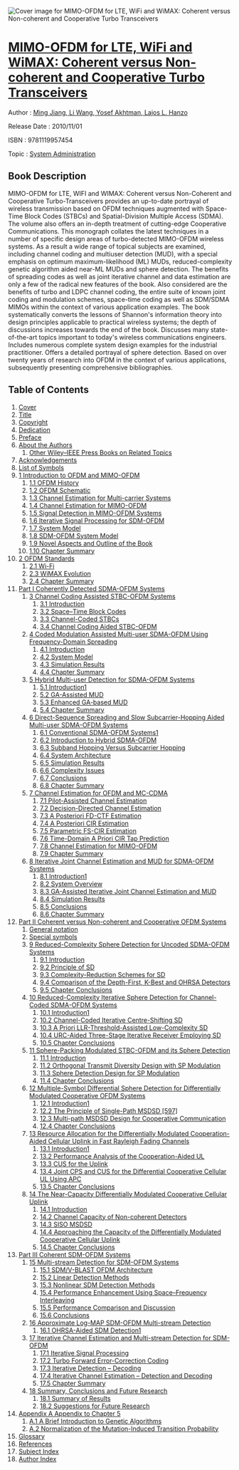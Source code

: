 ![Cover image for MIMO-OFDM for LTE, WiFi and WiMAX: Coherent versus Non-coherent and Cooperative Turbo Transceivers](https://imgdetail.ebookreading.net/cover/cover/system_admin/EB9781119957454.jpg)

[MIMO-OFDM for LTE, WiFi and WiMAX: Coherent versus Non-coherent and Cooperative Turbo Transceivers](https://ebookreading.net/view/book/MIMO-OFDM+for+LTE%2C+WiFi+and+WiMAX%3A+Coherent+versus+Non-coherent+and+Cooperative+Turbo+Transceivers-EB9781119957454_1.html "MIMO-OFDM for LTE, WiFi and WiMAX: Coherent versus Non-coherent and Cooperative Turbo Transceivers")
====================================================================================================================

Author : [Ming Jiang](https://ebookreading.net/search/author/Ming+Jiang),[ Li Wang](https://ebookreading.net/search/author/+Li+Wang),[ Yosef Akhtman](https://ebookreading.net/search/author/+Yosef+Akhtman),[ Lajos L. Hanzo](https://ebookreading.net/search/author/+Lajos+L.+Hanzo)

Release Date : 2010/11/01

ISBN : 9781119957454

Topic : [System Administration](https://ebookreading.net/search/category/system-administration)

Book Description
-----------------

MIMO-OFDM for LTE, WIFI and WIMAX: Coherent versus Non-Coherent and Cooperative Turbo-Transceivers provides an up-to-date portrayal of wireless transmission based on OFDM techniques augmented with Space-Time Block Codes (STBCs) and Spatial-Division Multiple Access (SDMA). The volume also offers an in-depth treatment of cutting-edge Cooperative Communications.
This monograph collates the latest techniques in a number of specific design areas of turbo-detected MIMO-OFDM wireless systems. As a result a wide range of topical subjects are examined, including channel coding and multiuser detection (MUD), with a special emphasis on optimum maximum-likelihood (ML) MUDs, reduced-complexity genetic algorithm aided near-ML MUDs and sphere detection. The benefits of spreading codes as well as joint iterative channel and data estimation are only a few of the radical new features of the book.
Also considered are the benefits of turbo and LDPC channel coding, the entire suite of known joint coding and modulation schemes, space-time coding as well as SDM/SDMA MIMOs within the context of various application examples. The book systematically converts the lessons of Shannon's information theory into design principles applicable to practical wireless systems; the depth of discussions increases towards the end of the book.
Discusses many state-of-the-art topics important to today's wireless communications engineers.
Includes numerous complete system design examples for the industrial practitioner.
Offers a detailed portrayal of sphere detection.
Based on over twenty years of research into OFDM in the context of various applications, subsequently presenting comprehensive bibliographies.
              
Table of Contents
-----------------

1. [Cover](https://ebookreading.net/view/book/MIMO-OFDM+for+LTE%2C+WiFi+and+WiMAX%3A+Coherent+versus+Non-coherent+and+Cooperative+Turbo+Transceivers-EB9781119957454_1.html)
1. [Title](https://ebookreading.net/view/book/MIMO-OFDM+for+LTE%2C+WiFi+and+WiMAX%3A+Coherent+versus+Non-coherent+and+Cooperative+Turbo+Transceivers-EB9781119957454_3.html)
1. [Copyright](https://ebookreading.net/view/book/MIMO-OFDM+for+LTE%2C+WiFi+and+WiMAX%3A+Coherent+versus+Non-coherent+and+Cooperative+Turbo+Transceivers-EB9781119957454_4.html)
1. [Dedication](https://ebookreading.net/view/book/MIMO-OFDM+for+LTE%2C+WiFi+and+WiMAX%3A+Coherent+versus+Non-coherent+and+Cooperative+Turbo+Transceivers-EB9781119957454_5.html)
1. [Preface](https://ebookreading.net/view/book/MIMO-OFDM+for+LTE%2C+WiFi+and+WiMAX%3A+Coherent+versus+Non-coherent+and+Cooperative+Turbo+Transceivers-EB9781119957454_6.html)
1. [About the Authors](https://ebookreading.net/view/book/MIMO-OFDM+for+LTE%2C+WiFi+and+WiMAX%3A+Coherent+versus+Non-coherent+and+Cooperative+Turbo+Transceivers-EB9781119957454_7.html)
    1. [Other Wiley–IEEE Press Books on Related Topics](https://ebookreading.net/view/book/MIMO-OFDM+for+LTE%2C+WiFi+and+WiMAX%3A+Coherent+versus+Non-coherent+and+Cooperative+Turbo+Transceivers-EB9781119957454_7.html#head1)
1. [Acknowledgements](https://ebookreading.net/view/book/MIMO-OFDM+for+LTE%2C+WiFi+and+WiMAX%3A+Coherent+versus+Non-coherent+and+Cooperative+Turbo+Transceivers-EB9781119957454_8.html)
1. [List of Symbols](https://ebookreading.net/view/book/MIMO-OFDM+for+LTE%2C+WiFi+and+WiMAX%3A+Coherent+versus+Non-coherent+and+Cooperative+Turbo+Transceivers-EB9781119957454_9.html)
1. [1 Introduction to OFDM and MIMO-OFDM](https://ebookreading.net/view/book/MIMO-OFDM+for+LTE%2C+WiFi+and+WiMAX%3A+Coherent+versus+Non-coherent+and+Cooperative+Turbo+Transceivers-EB9781119957454_10.html)
    1. [1.1 OFDM History](https://ebookreading.net/view/book/MIMO-OFDM+for+LTE%2C+WiFi+and+WiMAX%3A+Coherent+versus+Non-coherent+and+Cooperative+Turbo+Transceivers-EB9781119957454_10.html#head1)
    1. [1.2 OFDM Schematic](https://ebookreading.net/view/book/MIMO-OFDM+for+LTE%2C+WiFi+and+WiMAX%3A+Coherent+versus+Non-coherent+and+Cooperative+Turbo+Transceivers-EB9781119957454_10.html#head2)
    1. [1.3 Channel Estimation for Multi-carrier Systems](https://ebookreading.net/view/book/MIMO-OFDM+for+LTE%2C+WiFi+and+WiMAX%3A+Coherent+versus+Non-coherent+and+Cooperative+Turbo+Transceivers-EB9781119957454_10.html#head3)
    1. [1.4 Channel Estimation for MIMO-OFDM](https://ebookreading.net/view/book/MIMO-OFDM+for+LTE%2C+WiFi+and+WiMAX%3A+Coherent+versus+Non-coherent+and+Cooperative+Turbo+Transceivers-EB9781119957454_10.html#head4)
    1. [1.5 Signal Detection in MIMO-OFDM Systems](https://ebookreading.net/view/book/MIMO-OFDM+for+LTE%2C+WiFi+and+WiMAX%3A+Coherent+versus+Non-coherent+and+Cooperative+Turbo+Transceivers-EB9781119957454_10.html#head5)
    1. [1.6 Iterative Signal Processing for SDM-OFDM](https://ebookreading.net/view/book/MIMO-OFDM+for+LTE%2C+WiFi+and+WiMAX%3A+Coherent+versus+Non-coherent+and+Cooperative+Turbo+Transceivers-EB9781119957454_10.html#head6)
    1. [1.7 System Model](https://ebookreading.net/view/book/MIMO-OFDM+for+LTE%2C+WiFi+and+WiMAX%3A+Coherent+versus+Non-coherent+and+Cooperative+Turbo+Transceivers-EB9781119957454_10.html#head7)
    1. [1.8 SDM-OFDM System Model](https://ebookreading.net/view/book/MIMO-OFDM+for+LTE%2C+WiFi+and+WiMAX%3A+Coherent+versus+Non-coherent+and+Cooperative+Turbo+Transceivers-EB9781119957454_10.html#head8)
    1. [1.9 Novel Aspects and Outline of the Book](https://ebookreading.net/view/book/MIMO-OFDM+for+LTE%2C+WiFi+and+WiMAX%3A+Coherent+versus+Non-coherent+and+Cooperative+Turbo+Transceivers-EB9781119957454_10.html#head9)
    1. [1.10 Chapter Summary](https://ebookreading.net/view/book/MIMO-OFDM+for+LTE%2C+WiFi+and+WiMAX%3A+Coherent+versus+Non-coherent+and+Cooperative+Turbo+Transceivers-EB9781119957454_10.html#head10)
1. [2 OFDM Standards](https://ebookreading.net/view/book/MIMO-OFDM+for+LTE%2C+WiFi+and+WiMAX%3A+Coherent+versus+Non-coherent+and+Cooperative+Turbo+Transceivers-EB9781119957454_11.html)
    1. [2.1 Wi-Fi](https://ebookreading.net/view/book/MIMO-OFDM+for+LTE%2C+WiFi+and+WiMAX%3A+Coherent+versus+Non-coherent+and+Cooperative+Turbo+Transceivers-EB9781119957454_11.html#head1)
    1. [2.3 WiMAX Evolution](https://ebookreading.net/view/book/MIMO-OFDM+for+LTE%2C+WiFi+and+WiMAX%3A+Coherent+versus+Non-coherent+and+Cooperative+Turbo+Transceivers-EB9781119957454_11.html#head2)
    1. [2.4 Chapter Summary](https://ebookreading.net/view/book/MIMO-OFDM+for+LTE%2C+WiFi+and+WiMAX%3A+Coherent+versus+Non-coherent+and+Cooperative+Turbo+Transceivers-EB9781119957454_11.html#head3)
1. [Part I Coherently Detected SDMA-OFDM Systems](https://ebookreading.net/view/book/MIMO-OFDM+for+LTE%2C+WiFi+and+WiMAX%3A+Coherent+versus+Non-coherent+and+Cooperative+Turbo+Transceivers-EB9781119957454_12.html)
    1. [3 Channel Coding Assisted STBC-OFDM Systems](https://ebookreading.net/view/book/MIMO-OFDM+for+LTE%2C+WiFi+and+WiMAX%3A+Coherent+versus+Non-coherent+and+Cooperative+Turbo+Transceivers-EB9781119957454_13.html)
        1. [3.1 Introduction](https://ebookreading.net/view/book/MIMO-OFDM+for+LTE%2C+WiFi+and+WiMAX%3A+Coherent+versus+Non-coherent+and+Cooperative+Turbo+Transceivers-EB9781119957454_13.html#head1)
        1. [3.2 Space–Time Block Codes](https://ebookreading.net/view/book/MIMO-OFDM+for+LTE%2C+WiFi+and+WiMAX%3A+Coherent+versus+Non-coherent+and+Cooperative+Turbo+Transceivers-EB9781119957454_13.html#head2)
        1. [3.3 Channel-Coded STBCs](https://ebookreading.net/view/book/MIMO-OFDM+for+LTE%2C+WiFi+and+WiMAX%3A+Coherent+versus+Non-coherent+and+Cooperative+Turbo+Transceivers-EB9781119957454_13.html#head3)
        1. [3.4 Channel Coding Aided STBC-OFDM](https://ebookreading.net/view/book/MIMO-OFDM+for+LTE%2C+WiFi+and+WiMAX%3A+Coherent+versus+Non-coherent+and+Cooperative+Turbo+Transceivers-EB9781119957454_13.html#head4)
    1. [4 Coded Modulation Assisted Multi-user SDMA-OFDM Using Frequency-Domain Spreading](https://ebookreading.net/view/book/MIMO-OFDM+for+LTE%2C+WiFi+and+WiMAX%3A+Coherent+versus+Non-coherent+and+Cooperative+Turbo+Transceivers-EB9781119957454_14.html)
        1. [4.1 Introduction](https://ebookreading.net/view/book/MIMO-OFDM+for+LTE%2C+WiFi+and+WiMAX%3A+Coherent+versus+Non-coherent+and+Cooperative+Turbo+Transceivers-EB9781119957454_14.html#head1)
        1. [4.2 System Model](https://ebookreading.net/view/book/MIMO-OFDM+for+LTE%2C+WiFi+and+WiMAX%3A+Coherent+versus+Non-coherent+and+Cooperative+Turbo+Transceivers-EB9781119957454_14.html#head2)
        1. [4.3 Simulation Results](https://ebookreading.net/view/book/MIMO-OFDM+for+LTE%2C+WiFi+and+WiMAX%3A+Coherent+versus+Non-coherent+and+Cooperative+Turbo+Transceivers-EB9781119957454_14.html#head3)
        1. [4.4 Chapter Summary](https://ebookreading.net/view/book/MIMO-OFDM+for+LTE%2C+WiFi+and+WiMAX%3A+Coherent+versus+Non-coherent+and+Cooperative+Turbo+Transceivers-EB9781119957454_14.html#head4)
    1. [5 Hybrid Multi-user Detection for SDMA-OFDM Systems](https://ebookreading.net/view/book/MIMO-OFDM+for+LTE%2C+WiFi+and+WiMAX%3A+Coherent+versus+Non-coherent+and+Cooperative+Turbo+Transceivers-EB9781119957454_15.html)
        1. [5.1 Introduction1](https://ebookreading.net/view/book/MIMO-OFDM+for+LTE%2C+WiFi+and+WiMAX%3A+Coherent+versus+Non-coherent+and+Cooperative+Turbo+Transceivers-EB9781119957454_15.html#Fnt1_1)
        1. [5.2 GA-Assisted MUD](https://ebookreading.net/view/book/MIMO-OFDM+for+LTE%2C+WiFi+and+WiMAX%3A+Coherent+versus+Non-coherent+and+Cooperative+Turbo+Transceivers-EB9781119957454_15.html#head1)
        1. [5.3 Enhanced GA-based MUD](https://ebookreading.net/view/book/MIMO-OFDM+for+LTE%2C+WiFi+and+WiMAX%3A+Coherent+versus+Non-coherent+and+Cooperative+Turbo+Transceivers-EB9781119957454_15.html#head2)
        1. [5.4 Chapter Summary](https://ebookreading.net/view/book/MIMO-OFDM+for+LTE%2C+WiFi+and+WiMAX%3A+Coherent+versus+Non-coherent+and+Cooperative+Turbo+Transceivers-EB9781119957454_15.html#head3)
    1. [6 Direct-Sequence Spreading and Slow Subcarrier-Hopping Aided Multi-user SDMA-OFDM Systems](https://ebookreading.net/view/book/MIMO-OFDM+for+LTE%2C+WiFi+and+WiMAX%3A+Coherent+versus+Non-coherent+and+Cooperative+Turbo+Transceivers-EB9781119957454_16.html)
        1. [6.1 Conventional SDMA-OFDM Systems1](https://ebookreading.net/view/book/MIMO-OFDM+for+LTE%2C+WiFi+and+WiMAX%3A+Coherent+versus+Non-coherent+and+Cooperative+Turbo+Transceivers-EB9781119957454_16.html#Fnt1_1)
        1. [6.2 Introduction to Hybrid SDMA-OFDM](https://ebookreading.net/view/book/MIMO-OFDM+for+LTE%2C+WiFi+and+WiMAX%3A+Coherent+versus+Non-coherent+and+Cooperative+Turbo+Transceivers-EB9781119957454_16.html#head1)
        1. [6.3 Subband Hopping Versus Subcarrier Hopping](https://ebookreading.net/view/book/MIMO-OFDM+for+LTE%2C+WiFi+and+WiMAX%3A+Coherent+versus+Non-coherent+and+Cooperative+Turbo+Transceivers-EB9781119957454_16.html#head2)
        1. [6.4 System Architecture](https://ebookreading.net/view/book/MIMO-OFDM+for+LTE%2C+WiFi+and+WiMAX%3A+Coherent+versus+Non-coherent+and+Cooperative+Turbo+Transceivers-EB9781119957454_16.html#head3)
        1. [6.5 Simulation Results](https://ebookreading.net/view/book/MIMO-OFDM+for+LTE%2C+WiFi+and+WiMAX%3A+Coherent+versus+Non-coherent+and+Cooperative+Turbo+Transceivers-EB9781119957454_16.html#head4)
        1. [6.6 Complexity Issues](https://ebookreading.net/view/book/MIMO-OFDM+for+LTE%2C+WiFi+and+WiMAX%3A+Coherent+versus+Non-coherent+and+Cooperative+Turbo+Transceivers-EB9781119957454_16.html#head5)
        1. [6.7 Conclusions](https://ebookreading.net/view/book/MIMO-OFDM+for+LTE%2C+WiFi+and+WiMAX%3A+Coherent+versus+Non-coherent+and+Cooperative+Turbo+Transceivers-EB9781119957454_16.html#head6)
        1. [6.8 Chapter Summary](https://ebookreading.net/view/book/MIMO-OFDM+for+LTE%2C+WiFi+and+WiMAX%3A+Coherent+versus+Non-coherent+and+Cooperative+Turbo+Transceivers-EB9781119957454_16.html#head7)
    1. [7 Channel Estimation for OFDM and MC-CDMA](https://ebookreading.net/view/book/MIMO-OFDM+for+LTE%2C+WiFi+and+WiMAX%3A+Coherent+versus+Non-coherent+and+Cooperative+Turbo+Transceivers-EB9781119957454_17.html)
        1. [7.1 Pilot-Assisted Channel Estimation](https://ebookreading.net/view/book/MIMO-OFDM+for+LTE%2C+WiFi+and+WiMAX%3A+Coherent+versus+Non-coherent+and+Cooperative+Turbo+Transceivers-EB9781119957454_17.html#head1)
        1. [7.2 Decision-Directed Channel Estimation](https://ebookreading.net/view/book/MIMO-OFDM+for+LTE%2C+WiFi+and+WiMAX%3A+Coherent+versus+Non-coherent+and+Cooperative+Turbo+Transceivers-EB9781119957454_17.html#head2)
        1. [7.3 A Posteriori FD-CTF Estimation](https://ebookreading.net/view/book/MIMO-OFDM+for+LTE%2C+WiFi+and+WiMAX%3A+Coherent+versus+Non-coherent+and+Cooperative+Turbo+Transceivers-EB9781119957454_17.html#head3)
        1. [7.4 A Posteriori CIR Estimation](https://ebookreading.net/view/book/MIMO-OFDM+for+LTE%2C+WiFi+and+WiMAX%3A+Coherent+versus+Non-coherent+and+Cooperative+Turbo+Transceivers-EB9781119957454_17.html#head4)
        1. [7.5 Parametric FS-CIR Estimation](https://ebookreading.net/view/book/MIMO-OFDM+for+LTE%2C+WiFi+and+WiMAX%3A+Coherent+versus+Non-coherent+and+Cooperative+Turbo+Transceivers-EB9781119957454_17.html#head5)
        1. [7.6 Time-Domain A Priori CIR Tap Prediction](https://ebookreading.net/view/book/MIMO-OFDM+for+LTE%2C+WiFi+and+WiMAX%3A+Coherent+versus+Non-coherent+and+Cooperative+Turbo+Transceivers-EB9781119957454_17.html#head6)
        1. [7.8 Channel Estimation for MIMO-OFDM](https://ebookreading.net/view/book/MIMO-OFDM+for+LTE%2C+WiFi+and+WiMAX%3A+Coherent+versus+Non-coherent+and+Cooperative+Turbo+Transceivers-EB9781119957454_17.html#head7)
        1. [7.9 Chapter Summary](https://ebookreading.net/view/book/MIMO-OFDM+for+LTE%2C+WiFi+and+WiMAX%3A+Coherent+versus+Non-coherent+and+Cooperative+Turbo+Transceivers-EB9781119957454_17.html#head8)
    1. [8 Iterative Joint Channel Estimation and MUD for SDMA-OFDM Systems](https://ebookreading.net/view/book/MIMO-OFDM+for+LTE%2C+WiFi+and+WiMAX%3A+Coherent+versus+Non-coherent+and+Cooperative+Turbo+Transceivers-EB9781119957454_18.html)
        1. [8.1 Introduction1](https://ebookreading.net/view/book/MIMO-OFDM+for+LTE%2C+WiFi+and+WiMAX%3A+Coherent+versus+Non-coherent+and+Cooperative+Turbo+Transceivers-EB9781119957454_18.html#Fnt1_1)
        1. [8.2 System Overview](https://ebookreading.net/view/book/MIMO-OFDM+for+LTE%2C+WiFi+and+WiMAX%3A+Coherent+versus+Non-coherent+and+Cooperative+Turbo+Transceivers-EB9781119957454_18.html#head1)
        1. [8.3 GA-Assisted Iterative Joint Channel Estimation and MUD](https://ebookreading.net/view/book/MIMO-OFDM+for+LTE%2C+WiFi+and+WiMAX%3A+Coherent+versus+Non-coherent+and+Cooperative+Turbo+Transceivers-EB9781119957454_18.html#head2)
        1. [8.4 Simulation Results](https://ebookreading.net/view/book/MIMO-OFDM+for+LTE%2C+WiFi+and+WiMAX%3A+Coherent+versus+Non-coherent+and+Cooperative+Turbo+Transceivers-EB9781119957454_18.html#head3)
        1. [8.5 Conclusions](https://ebookreading.net/view/book/MIMO-OFDM+for+LTE%2C+WiFi+and+WiMAX%3A+Coherent+versus+Non-coherent+and+Cooperative+Turbo+Transceivers-EB9781119957454_18.html#head4)
        1. [8.6 Chapter Summary](https://ebookreading.net/view/book/MIMO-OFDM+for+LTE%2C+WiFi+and+WiMAX%3A+Coherent+versus+Non-coherent+and+Cooperative+Turbo+Transceivers-EB9781119957454_18.html#head5)
1. [Part II Coherent versus Non-coherent and Cooperative OFDM Systems](https://ebookreading.net/view/book/MIMO-OFDM+for+LTE%2C+WiFi+and+WiMAX%3A+Coherent+versus+Non-coherent+and+Cooperative+Turbo+Transceivers-EB9781119957454_19.html)
    1. [General notation](https://ebookreading.net/view/book/MIMO-OFDM+for+LTE%2C+WiFi+and+WiMAX%3A+Coherent+versus+Non-coherent+and+Cooperative+Turbo+Transceivers-EB9781119957454_19.html#head1)
    1. [Special symbols](https://ebookreading.net/view/book/MIMO-OFDM+for+LTE%2C+WiFi+and+WiMAX%3A+Coherent+versus+Non-coherent+and+Cooperative+Turbo+Transceivers-EB9781119957454_19.html#head2)
    1. [9 Reduced-Complexity Sphere Detection for Uncoded SDMA-OFDM Systems](https://ebookreading.net/view/book/MIMO-OFDM+for+LTE%2C+WiFi+and+WiMAX%3A+Coherent+versus+Non-coherent+and+Cooperative+Turbo+Transceivers-EB9781119957454_20.html)
        1. [9.1 Introduction](https://ebookreading.net/view/book/MIMO-OFDM+for+LTE%2C+WiFi+and+WiMAX%3A+Coherent+versus+Non-coherent+and+Cooperative+Turbo+Transceivers-EB9781119957454_20.html#head1)
        1. [9.2 Principle of SD](https://ebookreading.net/view/book/MIMO-OFDM+for+LTE%2C+WiFi+and+WiMAX%3A+Coherent+versus+Non-coherent+and+Cooperative+Turbo+Transceivers-EB9781119957454_20.html#head2)
        1. [9.3 Complexity-Reduction Schemes for SD](https://ebookreading.net/view/book/MIMO-OFDM+for+LTE%2C+WiFi+and+WiMAX%3A+Coherent+versus+Non-coherent+and+Cooperative+Turbo+Transceivers-EB9781119957454_20.html#head3)
        1. [9.4 Comparison of the Depth-First, K-Best and OHRSA Detectors](https://ebookreading.net/view/book/MIMO-OFDM+for+LTE%2C+WiFi+and+WiMAX%3A+Coherent+versus+Non-coherent+and+Cooperative+Turbo+Transceivers-EB9781119957454_20.html#head4)
        1. [9.5 Chapter Conclusions](https://ebookreading.net/view/book/MIMO-OFDM+for+LTE%2C+WiFi+and+WiMAX%3A+Coherent+versus+Non-coherent+and+Cooperative+Turbo+Transceivers-EB9781119957454_20.html#head5)
    1. [10 Reduced-Complexity Iterative Sphere Detection for Channel-Coded SDMA-OFDM Systems](https://ebookreading.net/view/book/MIMO-OFDM+for+LTE%2C+WiFi+and+WiMAX%3A+Coherent+versus+Non-coherent+and+Cooperative+Turbo+Transceivers-EB9781119957454_21.html)
        1. [10.1 Introduction1](https://ebookreading.net/view/book/MIMO-OFDM+for+LTE%2C+WiFi+and+WiMAX%3A+Coherent+versus+Non-coherent+and+Cooperative+Turbo+Transceivers-EB9781119957454_21.html#Fnt1_1)
        1. [10.2 Channel-Coded Iterative Centre-Shifting SD](https://ebookreading.net/view/book/MIMO-OFDM+for+LTE%2C+WiFi+and+WiMAX%3A+Coherent+versus+Non-coherent+and+Cooperative+Turbo+Transceivers-EB9781119957454_21.html#head1)
        1. [10.3 A Priori LLR-Threshold-Assisted Low-Complexity SD](https://ebookreading.net/view/book/MIMO-OFDM+for+LTE%2C+WiFi+and+WiMAX%3A+Coherent+versus+Non-coherent+and+Cooperative+Turbo+Transceivers-EB9781119957454_21.html#head2)
        1. [10.4 URC-Aided Three-Stage Iterative Receiver Employing SD](https://ebookreading.net/view/book/MIMO-OFDM+for+LTE%2C+WiFi+and+WiMAX%3A+Coherent+versus+Non-coherent+and+Cooperative+Turbo+Transceivers-EB9781119957454_21.html#head3)
        1. [10.5 Chapter Conclusions](https://ebookreading.net/view/book/MIMO-OFDM+for+LTE%2C+WiFi+and+WiMAX%3A+Coherent+versus+Non-coherent+and+Cooperative+Turbo+Transceivers-EB9781119957454_21.html#head4)
    1. [11 Sphere-Packing Modulated STBC-OFDM and its Sphere Detection](https://ebookreading.net/view/book/MIMO-OFDM+for+LTE%2C+WiFi+and+WiMAX%3A+Coherent+versus+Non-coherent+and+Cooperative+Turbo+Transceivers-EB9781119957454_22.html)
        1. [11.1 Introduction](https://ebookreading.net/view/book/MIMO-OFDM+for+LTE%2C+WiFi+and+WiMAX%3A+Coherent+versus+Non-coherent+and+Cooperative+Turbo+Transceivers-EB9781119957454_22.html#head1)
        1. [11.2 Orthogonal Transmit Diversity Design with SP Modulation](https://ebookreading.net/view/book/MIMO-OFDM+for+LTE%2C+WiFi+and+WiMAX%3A+Coherent+versus+Non-coherent+and+Cooperative+Turbo+Transceivers-EB9781119957454_22.html#head2)
        1. [11.3 Sphere Detection Design for SP Modulation](https://ebookreading.net/view/book/MIMO-OFDM+for+LTE%2C+WiFi+and+WiMAX%3A+Coherent+versus+Non-coherent+and+Cooperative+Turbo+Transceivers-EB9781119957454_22.html#head3)
        1. [11.4 Chapter Conclusions](https://ebookreading.net/view/book/MIMO-OFDM+for+LTE%2C+WiFi+and+WiMAX%3A+Coherent+versus+Non-coherent+and+Cooperative+Turbo+Transceivers-EB9781119957454_22.html#head4)
    1. [12 Multiple-Symbol Differential Sphere Detection for Differentially Modulated Cooperative OFDM Systems](https://ebookreading.net/view/book/MIMO-OFDM+for+LTE%2C+WiFi+and+WiMAX%3A+Coherent+versus+Non-coherent+and+Cooperative+Turbo+Transceivers-EB9781119957454_23.html)
        1. [12.1 Introduction1](https://ebookreading.net/view/book/MIMO-OFDM+for+LTE%2C+WiFi+and+WiMAX%3A+Coherent+versus+Non-coherent+and+Cooperative+Turbo+Transceivers-EB9781119957454_23.html#head1)
        1. [12.2 The Principle of Single-Path MSDSD [597]](https://ebookreading.net/view/book/MIMO-OFDM+for+LTE%2C+WiFi+and+WiMAX%3A+Coherent+versus+Non-coherent+and+Cooperative+Turbo+Transceivers-EB9781119957454_23.html#head2)
        1. [12.3 Multi-path MSDSD Design for Cooperative Communication](https://ebookreading.net/view/book/MIMO-OFDM+for+LTE%2C+WiFi+and+WiMAX%3A+Coherent+versus+Non-coherent+and+Cooperative+Turbo+Transceivers-EB9781119957454_23.html#head3)
        1. [12.4 Chapter Conclusions](https://ebookreading.net/view/book/MIMO-OFDM+for+LTE%2C+WiFi+and+WiMAX%3A+Coherent+versus+Non-coherent+and+Cooperative+Turbo+Transceivers-EB9781119957454_23.html#head4)
    1. [13 Resource Allocation for the Differentially Modulated Cooperation-Aided Cellular Uplink in Fast Rayleigh Fading Channels](https://ebookreading.net/view/book/MIMO-OFDM+for+LTE%2C+WiFi+and+WiMAX%3A+Coherent+versus+Non-coherent+and+Cooperative+Turbo+Transceivers-EB9781119957454_24.html)
        1. [13.1 Introduction1](https://ebookreading.net/view/book/MIMO-OFDM+for+LTE%2C+WiFi+and+WiMAX%3A+Coherent+versus+Non-coherent+and+Cooperative+Turbo+Transceivers-EB9781119957454_24.html#Fnt1_1)
        1. [13.2 Performance Analysis of the Cooperation-Aided UL](https://ebookreading.net/view/book/MIMO-OFDM+for+LTE%2C+WiFi+and+WiMAX%3A+Coherent+versus+Non-coherent+and+Cooperative+Turbo+Transceivers-EB9781119957454_24.html#head1)
        1. [13.3 CUS for the Uplink](https://ebookreading.net/view/book/MIMO-OFDM+for+LTE%2C+WiFi+and+WiMAX%3A+Coherent+versus+Non-coherent+and+Cooperative+Turbo+Transceivers-EB9781119957454_24.html#head2)
        1. [13.4 Joint CPS and CUS for the Differential Cooperative Cellular UL Using APC](https://ebookreading.net/view/book/MIMO-OFDM+for+LTE%2C+WiFi+and+WiMAX%3A+Coherent+versus+Non-coherent+and+Cooperative+Turbo+Transceivers-EB9781119957454_24.html#head3)
        1. [13.5 Chapter Conclusions](https://ebookreading.net/view/book/MIMO-OFDM+for+LTE%2C+WiFi+and+WiMAX%3A+Coherent+versus+Non-coherent+and+Cooperative+Turbo+Transceivers-EB9781119957454_24.html#head4)
    1. [14 The Near-Capacity Differentially Modulated Cooperative Cellular Uplink](https://ebookreading.net/view/book/MIMO-OFDM+for+LTE%2C+WiFi+and+WiMAX%3A+Coherent+versus+Non-coherent+and+Cooperative+Turbo+Transceivers-EB9781119957454_25.html)
        1. [14.1 Introduction](https://ebookreading.net/view/book/MIMO-OFDM+for+LTE%2C+WiFi+and+WiMAX%3A+Coherent+versus+Non-coherent+and+Cooperative+Turbo+Transceivers-EB9781119957454_25.html#head1)
        1. [14.2 Channel Capacity of Non-coherent Detectors](https://ebookreading.net/view/book/MIMO-OFDM+for+LTE%2C+WiFi+and+WiMAX%3A+Coherent+versus+Non-coherent+and+Cooperative+Turbo+Transceivers-EB9781119957454_25.html#head2)
        1. [14.3 SISO MSDSD](https://ebookreading.net/view/book/MIMO-OFDM+for+LTE%2C+WiFi+and+WiMAX%3A+Coherent+versus+Non-coherent+and+Cooperative+Turbo+Transceivers-EB9781119957454_25.html#head3)
        1. [14.4 Approaching the Capacity of the Differentially Modulated Cooperative Cellular Uplink](https://ebookreading.net/view/book/MIMO-OFDM+for+LTE%2C+WiFi+and+WiMAX%3A+Coherent+versus+Non-coherent+and+Cooperative+Turbo+Transceivers-EB9781119957454_25.html#head4)
        1. [14.5 Chapter Conclusions](https://ebookreading.net/view/book/MIMO-OFDM+for+LTE%2C+WiFi+and+WiMAX%3A+Coherent+versus+Non-coherent+and+Cooperative+Turbo+Transceivers-EB9781119957454_25.html#head5)
1. [Part III Coherent SDM-OFDM Systems](https://ebookreading.net/view/book/MIMO-OFDM+for+LTE%2C+WiFi+and+WiMAX%3A+Coherent+versus+Non-coherent+and+Cooperative+Turbo+Transceivers-EB9781119957454_26.html)
    1. [15 Multi-stream Detection for SDM-OFDM Systems](https://ebookreading.net/view/book/MIMO-OFDM+for+LTE%2C+WiFi+and+WiMAX%3A+Coherent+versus+Non-coherent+and+Cooperative+Turbo+Transceivers-EB9781119957454_27.html)
        1. [15.1 SDM/V-BLAST OFDM Architecture](https://ebookreading.net/view/book/MIMO-OFDM+for+LTE%2C+WiFi+and+WiMAX%3A+Coherent+versus+Non-coherent+and+Cooperative+Turbo+Transceivers-EB9781119957454_27.html#head1)
        1. [15.2 Linear Detection Methods](https://ebookreading.net/view/book/MIMO-OFDM+for+LTE%2C+WiFi+and+WiMAX%3A+Coherent+versus+Non-coherent+and+Cooperative+Turbo+Transceivers-EB9781119957454_27.html#head2)
        1. [15.3 Nonlinear SDM Detection Methods](https://ebookreading.net/view/book/MIMO-OFDM+for+LTE%2C+WiFi+and+WiMAX%3A+Coherent+versus+Non-coherent+and+Cooperative+Turbo+Transceivers-EB9781119957454_27.html#head3)
        1. [15.4 Performance Enhancement Using Space–Frequency Interleaving](https://ebookreading.net/view/book/MIMO-OFDM+for+LTE%2C+WiFi+and+WiMAX%3A+Coherent+versus+Non-coherent+and+Cooperative+Turbo+Transceivers-EB9781119957454_27.html#head4)
        1. [15.5 Performance Comparison and Discussion](https://ebookreading.net/view/book/MIMO-OFDM+for+LTE%2C+WiFi+and+WiMAX%3A+Coherent+versus+Non-coherent+and+Cooperative+Turbo+Transceivers-EB9781119957454_27.html#head5)
        1. [15.6 Conclusions](https://ebookreading.net/view/book/MIMO-OFDM+for+LTE%2C+WiFi+and+WiMAX%3A+Coherent+versus+Non-coherent+and+Cooperative+Turbo+Transceivers-EB9781119957454_27.html#head6)
    1. [16 Approximate Log-MAP SDM-OFDM Multi-stream Detection](https://ebookreading.net/view/book/MIMO-OFDM+for+LTE%2C+WiFi+and+WiMAX%3A+Coherent+versus+Non-coherent+and+Cooperative+Turbo+Transceivers-EB9781119957454_28.html)
        1. [16.1 OHRSA-Aided SDM Detection1](https://ebookreading.net/view/book/MIMO-OFDM+for+LTE%2C+WiFi+and+WiMAX%3A+Coherent+versus+Non-coherent+and+Cooperative+Turbo+Transceivers-EB9781119957454_28.html#head1)
    1. [17 Iterative Channel Estimation and Multi-stream Detection for SDM-OFDM](https://ebookreading.net/view/book/MIMO-OFDM+for+LTE%2C+WiFi+and+WiMAX%3A+Coherent+versus+Non-coherent+and+Cooperative+Turbo+Transceivers-EB9781119957454_29.html)
        1. [17.1 Iterative Signal Processing](https://ebookreading.net/view/book/MIMO-OFDM+for+LTE%2C+WiFi+and+WiMAX%3A+Coherent+versus+Non-coherent+and+Cooperative+Turbo+Transceivers-EB9781119957454_29.html#head1)
        1. [17.2 Turbo Forward Error-Correction Coding](https://ebookreading.net/view/book/MIMO-OFDM+for+LTE%2C+WiFi+and+WiMAX%3A+Coherent+versus+Non-coherent+and+Cooperative+Turbo+Transceivers-EB9781119957454_29.html#head2)
        1. [17.3 Iterative Detection – Decoding](https://ebookreading.net/view/book/MIMO-OFDM+for+LTE%2C+WiFi+and+WiMAX%3A+Coherent+versus+Non-coherent+and+Cooperative+Turbo+Transceivers-EB9781119957454_29.html#head3)
        1. [17.4 Iterative Channel Estimation – Detection and Decoding](https://ebookreading.net/view/book/MIMO-OFDM+for+LTE%2C+WiFi+and+WiMAX%3A+Coherent+versus+Non-coherent+and+Cooperative+Turbo+Transceivers-EB9781119957454_29.html#head4)
        1. [17.5 Chapter Summary](https://ebookreading.net/view/book/MIMO-OFDM+for+LTE%2C+WiFi+and+WiMAX%3A+Coherent+versus+Non-coherent+and+Cooperative+Turbo+Transceivers-EB9781119957454_29.html#head5)
    1. [18 Summary, Conclusions and Future Research](https://ebookreading.net/view/book/MIMO-OFDM+for+LTE%2C+WiFi+and+WiMAX%3A+Coherent+versus+Non-coherent+and+Cooperative+Turbo+Transceivers-EB9781119957454_30.html)
        1. [18.1 Summary of Results](https://ebookreading.net/view/book/MIMO-OFDM+for+LTE%2C+WiFi+and+WiMAX%3A+Coherent+versus+Non-coherent+and+Cooperative+Turbo+Transceivers-EB9781119957454_30.html#head1)
        1. [18.2 Suggestions for Future Research](https://ebookreading.net/view/book/MIMO-OFDM+for+LTE%2C+WiFi+and+WiMAX%3A+Coherent+versus+Non-coherent+and+Cooperative+Turbo+Transceivers-EB9781119957454_30.html#head2)
1. [Appendix A Appendix to Chapter 5](https://ebookreading.net/view/book/MIMO-OFDM+for+LTE%2C+WiFi+and+WiMAX%3A+Coherent+versus+Non-coherent+and+Cooperative+Turbo+Transceivers-EB9781119957454_31.html)
    1. [A.1 A Brief Introduction to Genetic Algorithms](https://ebookreading.net/view/book/MIMO-OFDM+for+LTE%2C+WiFi+and+WiMAX%3A+Coherent+versus+Non-coherent+and+Cooperative+Turbo+Transceivers-EB9781119957454_31.html#head1)
    1. [A.2 Normalization of the Mutation-Induced Transition Probability](https://ebookreading.net/view/book/MIMO-OFDM+for+LTE%2C+WiFi+and+WiMAX%3A+Coherent+versus+Non-coherent+and+Cooperative+Turbo+Transceivers-EB9781119957454_31.html#head2)
1. [Glossary](https://ebookreading.net/view/book/MIMO-OFDM+for+LTE%2C+WiFi+and+WiMAX%3A+Coherent+versus+Non-coherent+and+Cooperative+Turbo+Transceivers-EB9781119957454_32.html)
1. [References](https://ebookreading.net/view/book/MIMO-OFDM+for+LTE%2C+WiFi+and+WiMAX%3A+Coherent+versus+Non-coherent+and+Cooperative+Turbo+Transceivers-EB9781119957454_33.html)
1. [Subject Index](https://ebookreading.net/view/book/MIMO-OFDM+for+LTE%2C+WiFi+and+WiMAX%3A+Coherent+versus+Non-coherent+and+Cooperative+Turbo+Transceivers-EB9781119957454_34.html)
1. [Author Index](https://ebookreading.net/view/book/MIMO-OFDM+for+LTE%2C+WiFi+and+WiMAX%3A+Coherent+versus+Non-coherent+and+Cooperative+Turbo+Transceivers-EB9781119957454_35.html)

